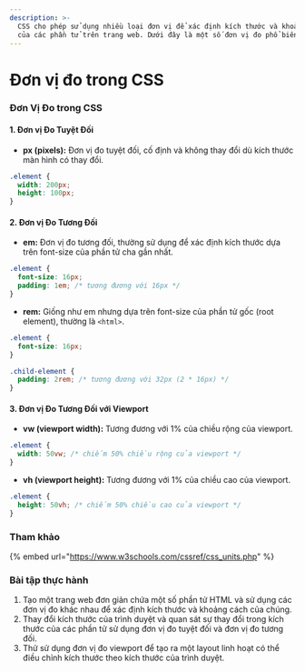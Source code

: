 ```yaml
---
description: >-
  CSS cho phép sử dụng nhiều loại đơn vị để xác định kích thước và khoảng cách
  của các phần tử trên trang web. Dưới đây là một số đơn vị đo phổ biến:
---
```


# Đơn vị đo trong CSS

### Đơn Vị Đo trong CSS

#### 1. Đơn vị Đo Tuyệt Đối

* **px (pixels):** Đơn vị đo tuyệt đối, cố định và không thay đổi dù kích thước màn hình có thay đổi.

```css
.element {
  width: 200px;
  height: 100px;
}
```

#### 2. Đơn vị Đo Tương Đối

* **em:** Đơn vị đo tương đối, thường sử dụng để xác định kích thước dựa trên font-size của phần tử cha gần nhất.

```css
.element {
  font-size: 16px;
  padding: 1em; /* tương đương với 16px */
}
```

* **rem:** Giống như em nhưng dựa trên font-size của phần tử gốc (root element), thường là `<html>`.

```css
.element {
  font-size: 16px;
}

.child-element {
  padding: 2rem; /* tương đương với 32px (2 * 16px) */
}
```

#### 3. Đơn vị Đo Tương Đối với Viewport

* **vw (viewport width):** Tương đương với 1% của chiều rộng của viewport.

```css
.element {
  width: 50vw; /* chiếm 50% chiều rộng của viewport */
}
```

* **vh (viewport height):** Tương đương với 1% của chiều cao của viewport.

```css
.element {
  height: 50vh; /* chiếm 50% chiều cao của viewport */
}
```

### Tham khảo

{% embed url="https://www.w3schools.com/cssref/css_units.php" %}

### Bài tập thực hành

1. Tạo một trang web đơn giản chứa một số phần tử HTML và sử dụng các đơn vị đo khác nhau để xác định kích thước và khoảng cách của chúng.
2. Thay đổi kích thước của trình duyệt và quan sát sự thay đổi trong kích thước của các phần tử sử dụng đơn vị đo tuyệt đối và đơn vị đo tương đối.
3. Thử sử dụng đơn vị đo viewport để tạo ra một layout linh hoạt có thể điều chỉnh kích thước theo kích thước của trình duyệt.
